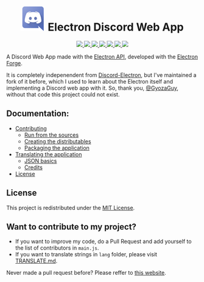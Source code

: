 <h1 align='center'> <a href='https://discord.com'><img src='../icons/app.png' width='64px'></a> Electron Discord Web App </h1>


<p align="center">
  <a href="COPYING" alt="MIT license">
    <img src="https://img.shields.io/badge/License-MIT-C23939.svg"
  </a>
  <a href="https://www.electronjs.org/" alt="Electron">
     <img src="https://img.shields.io/badge/Made%20with-Electron-486F8F.svg" />
  </a>
  <a href="../../../tags" alt="GitHub release">
    <img src="https://img.shields.io/github/release/SpacingBat3/electron-discord-webapp.svg" />
  </a>
  <a href="../../../releases" alt="GitHub downloads">
    <img src="https://img.shields.io/github/downloads/SpacingBat3/electron-discord-webapp/total.svg" />
  </a>
  <a href="#want-to-contribute-to-my-project" alt="PR's/Translations Welcome">
    <img src="https://img.shields.io/badge/Pull%20requests-welcome-brightgreen.svg" />
  </a>
  <a href="https://github.com/Botspot/pi-apps" alt="Pi-Apps badge">
    <img src="https://badgen.net/badge/Pi-Apps%3F/Yes!/c51a4a?icon=https://gitcdn.link/repo/Botspot/pi-apps/master/icons/logo.svg" />
  </a>
  <a href="../../../actions/workflows/build.yml" alt="Run tests">
    <img src="../../../actions/workflows/build.yml/badge.svg?event=push" />
  </a>
</p>

A Discord Web App made with the [Electron API](https://github.com/electron/electron), developed with the [Electron Forge](https://github.com/electron-userland/electron-forge).

It is completely indepenendent from [Discord-Electron](https://github.com/GyozaGuy/Discord-Electron), but I've maintained a fork of it before, which I used to learn about the Electron itself and implementing a Discord web app with it. So, thank you, [@GyozaGuy](https://github.com/GyozaGuy), without that code this project could not exist.

## Documentation:
- [Contributing](CONTRIBUTING.md)
  - [Run from the sources](CONTRIBUTING.md#run)
  - [Creating the distributables](CONTRIBUTING.md#creating-distributables)
  - [Packaging the application](CONTRIBUTING.md#packaging)
- [Translating the application](TRANSLATE.md)
  - [JSON basics](TRANSLATE.md#dont-know-the-json-syntax)
  - [Credits](TRANSLATE.md#the-people-that-hepled-me-with-the-app-translation)
- [License](COPYING)

## License
This project is redistributed under the [MIT License](COPYING).

## Want to contribute to my project?
- If you want to improve my code, do a Pull Request and add yourself to the list of contributors in `main.js`.
- If you want to translate strings in `lang` folder, please visit [TRANSLATE.md](TRANSLATE.md).

Never made a pull request before? Please reffer to [this website](http://makeapullrequest.com). 
